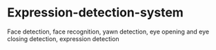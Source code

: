 # Expression-detection-system
Face detection, face recognition, yawn detection, eye opening and eye closing detection, expression detection
